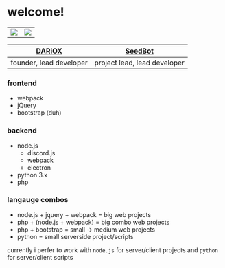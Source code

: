 # welcome!
<table>
	<tr>
		<td>
			<img src="https://github-readme-stats.vercel.app/api?username=jylescoad-ward&count_private=true&theme=dark" />
		</td>
		<td>
			<img src="https://github-readme-stats.vercel.app/api/top-langs/?username=jylescoad-ward&layout=compact&theme=dark" />
		</td>
	</tr>
</table>

| [DARiOX](https://dariox.club) | [SeedBot](https://seedbot.xyz) |
| - | - |
| founder, lead developer | project lead, lead developer |

### frontend
- webpack
- jQuery
- bootstrap (duh)

### backend
- node.js
  - discord.js
  - webpack
  - electron
- python 3.x
- php

### langauge combos
- node.js + jquery + webpack = big web projects
- php + (node.js + webpack) = big combo web projects
- php + bootstrap = small -> medium web projects
- python = small serverside project/scripts

currently i perfer to work with `node.js` for server/client projects and `python` for server/client scripts
